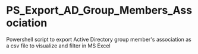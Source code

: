 # PS_Export_AD_Group_Members_Association
Powershell script to export Active Directory group member's association as a csv file to visualize and filter in MS Excel
